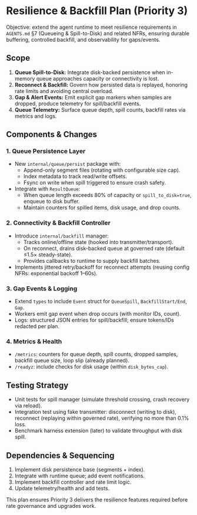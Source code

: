 # Resilience & Backfill Plan (Priority 3)

Objective: extend the agent runtime to meet resilience requirements in `AGENTS.md` §7 (Queueing & Spill-to-Disk) and related NFRs, ensuring durable buffering, controlled backfill, and observability for gaps/events.

## Scope
1. **Queue Spill-to-Disk:** Integrate disk-backed persistence when in-memory queue approaches capacity or connectivity is lost.
2. **Reconnect & Backfill:** Govern how persisted data is replayed, honoring rate limits and avoiding central overload.
3. **Gap & Alert Events:** Emit explicit gap markers when samples are dropped, produce telemetry for spill/backfill events.
4. **Queue Telemetry:** Surface queue depth, spill counts, backfill rates via metrics and logs.

## Components & Changes

### 1. Queue Persistence Layer
- New `internal/queue/persist` package with:
  - Append-only segment files (rotating with configurable size cap).
  - Index metadata to track read/write offsets.
  - Fsync on write when spill triggered to ensure crash safety.
- Integrate with `ResultQueue`:
  - When queue length exceeds 80% of capacity or `spill_to_disk=true`, enqueue to disk buffer.
  - Maintain counters for spilled items, disk usage, and drop counts.

### 2. Connectivity & Backfill Controller
- Introduce `internal/backfill` manager:
  - Tracks online/offline state (hooked into transmitter/transport).
  - On reconnect, drains disk-backed queue at governed rate (default ≤1.5× steady-state).
  - Provides callbacks to runtime to supply backfill batches.
- Implements jittered retry/backoff for reconnect attempts (reusing config NFRs: exponential backoff 1–60s).

### 3. Gap Events & Logging
- Extend `types` to include `Event` struct for `QueueSpill`, `BackfillStart/End`, `Gap`.
- Workers emit gap event when drop occurs (with monitor IDs, count).
- Logs: structured JSON entries for spill/backfill; ensure tokens/IDs redacted per plan.

### 4. Metrics & Health
- `/metrics`: counters for queue depth, spill counts, dropped samples, backfill queue size, loop slip (already planned).
- `/readyz`: include checks for disk usage (within `disk_bytes_cap`).

## Testing Strategy
- Unit tests for spill manager (simulate threshold crossing, crash recovery via reload).
- Integration test using fake transmitter: disconnect (writing to disk), reconnect (replaying within governed rate), verifying no more than 0.1% loss.
- Benchmark harness extension (later) to validate throughput with disk spill.

## Dependencies & Sequencing
1. Implement disk persistence base (segments + index).
2. Integrate with runtime queue; add event notifications.
3. Implement backfill controller and rate limit logic.
4. Update telemetry/health and add tests.

This plan ensures Priority 3 delivers the resilience features required before rate governance and upgrades work.
